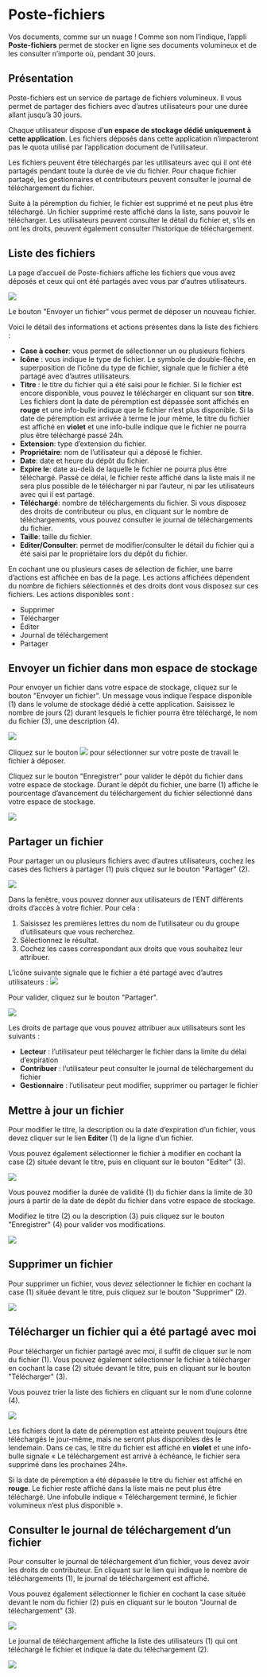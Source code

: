 # Poste-fichiers

Vos documents, comme sur un nuage ! Comme son nom l’indique, l’appli **Poste-fichiers** permet de stocker en ligne ses documents volumineux et de les consulter n’importe où, pendant 30 jours.

## Présentation

Poste-fichiers est un service de partage de fichiers volumineux. Il vous permet de partager des fichiers avec d’autres utilisateurs pour une durée allant jusqu’à 30 jours.

Chaque utilisateur dispose d'**un** **espace de stockage dédié uniquement à cette application**. Les fichiers déposés dans cette application n’impacteront pas le quota utilisé par l’application document de l’utilisateur.

Les fichiers peuvent être téléchargés par les utilisateurs avec qui il ont été partagés pendant toute la durée de vie du fichier. Pour chaque fichier partagé, les gestionnaires et contributeurs peuvent consulter le journal de téléchargement du fichier.

Suite à la péremption du fichier, le fichier est supprimé et ne peut plus être téléchargé. Un fichier supprimé reste affiché dans la liste, sans pouvoir le télécharger. Les utilisateurs peuvent consulter le détail du fichier et, s’ils en ont les droits, peuvent également consulter l’historique de téléchargement.

## Liste des fichiers

La page d’accueil de Poste-fichiers affiche les fichiers que vous avez déposés et ceux qui ont été partagés avec vous par d’autres utilisateurs.

![](<.gitbook/assets/600-accueil-2-3 (1) (1).png>)

Le bouton "Envoyer un fichier" vous permet de déposer un nouveau fichier.

Voici le détail des informations et actions présentes dans la liste des fichiers :

* **Case à cocher**: vous permet de sélectionner un ou plusieurs fichiers
* **Icône** : vous indique le type de fichier. Le symbole de double-flèche, en superposition de l’icône du type de fichier, signale que le fichier a été partagé avec d’autres utilisateurs.
* **Titre** : le titre du fichier qui a été saisi pour le fichier. Si le fichier est encore disponible, vous pouvez le télécharger en cliquant sur son **titre**. Les fichiers dont la date de péremption est dépassée sont affichés en **rouge** et une info-bulle indique que le fichier n’est plus disponible. Si la date de péremption est arrivée à terme le jour même, le titre du fichier est affiché en **violet** et une info-bulle indique que le fichier ne pourra plus être téléchargé passé 24h.
* **Extension**: type d’extension du fichier.
* **Propriétaire**: nom de l’utilisateur qui a déposé le fichier.
* **Date**: date et heure du dépôt du fichier.
* **Expire le**: date au-delà de laquelle le fichier ne pourra plus être téléchargé. Passé ce délai, le fichier reste affiché dans la liste mais il ne sera plus possible de le télécharger ni par l’auteur, ni par les utilisateurs avec qui il est partagé.
* **Téléchargé**: nombre de téléchargements du fichier. Si vous disposez des droits de contributeur ou plus, en cliquant sur le nombre de téléchargements, vous pouvez consulter le journal de téléchargements du fichier.
* **Taille**: taille du fichier.
* **Editer/Consulter**: permet de modifier/consulter le détail du fichier qui a été saisi par le propriétaire lors du dépôt du fichier.

En cochant une ou plusieurs cases de sélection de fichier, une barre d’actions est affichée en bas de la page. Les actions affichées dépendent du nombre de fichiers sélectionnés et des droits dont vous disposez sur ces fichiers. Les actions disponibles sont :

* Supprimer
* Télécharger
* Éditer
* Journal de téléchargement
* Partager

## Envoyer un fichier dans mon espace de stockage

Pour envoyer un fichier dans votre espace de stockage, cliquez sur le bouton "Envoyer un fichier". Un message vous indique l’espace disponible (1) dans le volume de stockage dédié à cette application. Saisissez le nombre de jours (2) durant lesquels le fichier pourra être téléchargé, le nom du fichier (3), une description (4).

![](<.gitbook/assets/203-modifier-3-1 (1) (1).png>)

Cliquez sur le bouton ![](<.gitbook/assets/003-deposer-1-1-1 (1) (1).png>) pour sélectionner sur votre poste de travail le fichier à déposer.

Cliquez sur le bouton "Enregistrer" pour valider le dépôt du fichier dans votre espace de stockage. Durant le dépôt du fichier, une barre (1) affiche le pourcentage d’avancement du téléchargement du fichier sélectionné dans votre espace de stockage.

![](<.gitbook/assets/005-deposer-4-1 (2).png>)

## Partager un fichier

Pour partager un ou plusieurs fichiers avec d’autres utilisateurs, cochez les cases des fichiers à partager (1) puis cliquez sur le bouton "Partager" (2).

![](<.gitbook/assets/101-partager1-5-1 (2).png>)

Dans la fenêtre, vous pouvez donner aux utilisateurs de l’ENT différents droits d’accès à votre fichier. Pour cela :

1. Saisissez les premières lettres du nom de l’utilisateur ou du groupe d’utilisateurs que vous recherchez.
2. Sélectionnez le résultat.
3. Cochez les cases correspondant aux droits que vous souhaitez leur attribuer.

L’icône suivante signale que le fichier a été partagé avec d’autres utilisateurs : ![](<.gitbook/assets/double-fleche-1-3 (1) (1).png>)

Pour valider, cliquez sur le bouton "Partager".

![](<.gitbook/assets/poste-fichiers-1-1-1-1 (2).png>)

Les droits de partage que vous pouvez attribuer aux utilisateurs sont les suivants :

* **Lecteur** : l’utilisateur peut télécharger le fichier dans la limite du délai d’expiration
* **Contribuer** : l’utilisateur peut consulter le journal de téléchargement du fichier
* **Gestionnaire** : l’utilisateur peut modifier, supprimer ou partager le fichier

## Mettre à jour un fichier

Pour modifier le titre, la description ou la date d’expiration d’un fichier, vous devez cliquer sur le lien **Editer** (1) de la ligne d’un fichier.

Vous pouvez également sélectionner le fichier à modifier en cochant la case (2) située devant le titre, puis en cliquant sur le bouton "Editer" (3).

![](<.gitbook/assets/201-modifier1-1-1-2 (1) (1).png>)

Vous pouvez modifier la durée de validité (1) du fichier dans la limite de 30 jours à partir de la date de dépôt du fichier dans votre espace de stockage.

Modifiez le titre (2) ou la description (3) puis cliquez sur le bouton "Enregistrer" (4) pour valider vos modifications.

![](<.gitbook/assets/203-modifier1-3-2 (2).png>)

## Supprimer un fichier

Pour supprimer un fichier, vous devez sélectionner le fichier en cochant la case (1) située devant le titre, puis cliquez sur le bouton "Supprimer" (2).

![](<.gitbook/assets/301-supprimer1-1-1-1 (1) (1).png>)

## Télécharger un fichier qui a été partagé avec moi

Pour télécharger un fichier partagé avec moi, il suffit de cliquer sur le nom du fichier (1). Vous pouvez également sélectionner le fichier à télécharger en cochant la case (2) située devant le titre, puis en cliquant sur le bouton "Télécharger" (3).

Vous pouvez trier la liste des fichiers en cliquant sur le nom d’une colonne (4).

![](<.gitbook/assets/401-telecharger1-1-1 (2).png>)

Les fichiers dont la date de péremption est atteinte peuvent toujours être téléchargés le jour-même, mais ne seront plus disponibles dès le lendemain. Dans ce cas, le titre du fichier est affiché en **violet** et une info-bulle signale « Le téléchargement est arrivé à échéance, le fichier sera supprimé dans les prochaines 24h».

Si la date de péremption a été dépassée le titre du fichier est affiché en **rouge**. Le fichier reste affiché dans la liste mais ne peut plus être téléchargé. Une infobulle indique « Téléchargement terminé, le fichier volumineux n’est plus disponible ».

## Consulter le journal de téléchargement d’un fichier

Pour consulter le journal de téléchargement d’un fichier, vous devez avoir les droits de contributeur. En cliquant sur le lien qui indique le nombre de téléchargements (1), le journal de téléchargement est affiché.

Vous pouvez également sélectionner le fichier en cochant la case située devant le nom du fichier (2) puis en cliquant sur le bouton "Journal de téléchargement" (3).

![](<.gitbook/assets/501-historique1-2-1 (2).png>)

Le journal de téléchargement affiche la liste des utilisateurs (1) qui ont téléchargé le fichier et indique la date du téléchargement (2).

![](<.gitbook/assets/503-historique1-4 (2).png>)
